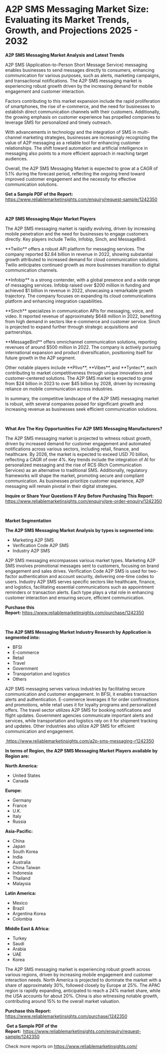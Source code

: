<p><h1>A2P SMS Messaging Market Size: Evaluating its Market Trends, Growth, and Projections 2025 - 2032</h1></p><p><strong>A2P SMS Messaging Market Analysis and Latest Trends</strong></p>
<p><p>A2P SMS (Application-to-Person Short Message Service) messaging enables businesses to send messages directly to consumers, enhancing communication for various purposes, such as alerts, marketing campaigns, and transactional notifications. The A2P SMS messaging market is experiencing robust growth driven by the increasing demand for mobile engagement and customer interaction. </p><p>Factors contributing to this market expansion include the rapid proliferation of smartphones, the rise of e-commerce, and the need for businesses to establish direct communication channels with their customers. Additionally, the growing emphasis on customer experience has propelled companies to leverage SMS for personalized and timely outreach. </p><p>With advancements in technology and the integration of SMS in multi-channel marketing strategies, businesses are increasingly recognizing the value of A2P messaging as a reliable tool for enhancing customer relationships. The shift toward automation and artificial intelligence in messaging also points to a more efficient approach in reaching target audiences. </p><p>Overall, the A2P SMS Messaging Market is expected to grow at a CAGR of 5.1% during the forecast period, reflecting the ongoing trend toward improved customer engagement and the necessity for effective communication solutions.</p></p>
<p><strong>Get a Sample PDF of the Report:&nbsp;</strong> <a href="https://www.reliablemarketinsights.com/enquiry/request-sample/1242350?utm_campaign=3038&utm_medium=2&utm_source=Github&utm_content=ia&utm_term=08042025&utm_id=a2p-sms-messaging">https://www.reliablemarketinsights.com/enquiry/request-sample/1242350</a></p>
<p>&nbsp;</p>
<p><strong>A2P SMS Messaging Major Market Players</strong></p>
<p><p>The A2P SMS messaging market is rapidly evolving, driven by increasing mobile penetration and the need for businesses to engage customers directly. Key players include Twilio, Infobip, Sinch, and MessageBird. </p><p>**Twilio** offers a robust API platform for messaging services. The company reported $2.84 billion in revenue in 2022, showing substantial growth attributed to increased demand for cloud communication solutions. Twilio anticipates continued growth as more businesses transition to digital communication channels.</p><p>**Infobip** is a strong contender, with a global presence and a wide range of messaging services. Infobip raised over $200 million in funding and achieved $1 billion in revenue in 2022, showcasing a remarkable growth trajectory. The company focuses on expanding its cloud communications platform and enhancing integration capabilities.</p><p>**Sinch** specializes in communication APIs for messaging, voice, and video. It reported revenue of approximately $648 million in 2022, benefiting from high demand in sectors like e-commerce and customer service. Sinch is projected to expand further through strategic acquisitions and partnerships.</p><p>**MessageBird** offers omnichannel communication solutions, reporting revenues of around $500 million in 2022. The company is actively pursuing international expansion and product diversification, positioning itself for future growth in the A2P segment.</p><p>Other notable players include **Plivo**, **Vibes**, and **Tyntec**, each contributing to market competitiveness through unique innovations and customer-centered solutions. The A2P SMS market is expected to grow from $24 billion in 2023 to over $45 billion by 2028, driven by increasing reliance on mobile communication across industries.</p><p>In summary, the competitive landscape of the A2P SMS messaging market is robust, with several companies poised for significant growth and increasing revenue as businesses seek efficient communication solutions.</p></p>
<p>&nbsp;</p>
<p><strong>What Are The Key Opportunities For A2P SMS Messaging Manufacturers?</strong></p>
<p><p>The A2P SMS messaging market is projected to witness robust growth, driven by increased demand for customer engagement and automated notifications across various sectors, including retail, finance, and healthcare. By 2026, the market is expected to exceed USD 70 billion, reflecting a CAGR of over 4%. Key trends include the integration of AI for personalized messaging and the rise of RCS (Rich Communication Services) as an alternative to traditional SMS. Additionally, regulatory frameworks will shape the market, promoting secure and compliant communication. As businesses prioritize customer experience, A2P messaging will remain pivotal in their digital strategies.</p></p>
<p><strong>Inquire or Share Your Questions If Any Before Purchasing This Report:</strong> <a href="https://www.reliablemarketinsights.com/enquiry/pre-order-enquiry/1242350?utm_campaign=3038&utm_medium=2&utm_source=Github&utm_content=ia&utm_term=08042025&utm_id=a2p-sms-messaging">https://www.reliablemarketinsights.com/enquiry/pre-order-enquiry/1242350</a></p>
<p>&nbsp;</p>
<p><strong>Market Segmentation</strong></p>
<p><strong>The A2P SMS Messaging Market Analysis by types is segmented into:</strong></p>
<p><ul><li>Marketing A2P SMS</li><li>Verification Code A2P SMS</li><li>Industry A2P SMS</li></ul></p>
<p><p>A2P SMS messaging encompasses various market types. Marketing A2P SMS involves promotional messages sent to customers, focusing on brand engagement and sales drives. Verification Code A2P SMS is used for two-factor authentication and account security, delivering one-time codes to users. Industry A2P SMS serves specific sectors like healthcare, finance, and logistics, facilitating essential communications such as appointment reminders or transaction alerts. Each type plays a vital role in enhancing customer interaction and ensuring secure, efficient communication.</p></p>
<p><strong>Purchase this Report:&nbsp;</strong><a href="https://www.reliablemarketinsights.com/purchase/1242350?utm_campaign=3038&utm_medium=2&utm_source=Github&utm_content=ia&utm_term=08042025&utm_id=a2p-sms-messaging">https://www.reliablemarketinsights.com/purchase/1242350</a></p>
<p>&nbsp;</p>
<p><strong>The A2P SMS Messaging Market Industry Research by Application is segmented into:</strong></p>
<p><ul><li>BFSI</li><li>E-commerce</li><li>Retail</li><li>Travel</li><li>Government</li><li>Transportation and logistics</li><li>Others</li></ul></p>
<p><p>A2P SMS messaging serves various industries by facilitating secure communication and customer engagement. In BFSI, it enables transaction alerts and authentication. E-commerce leverages it for order confirmations and promotions, while retail uses it for loyalty programs and personalized offers. The travel sector utilizes A2P SMS for booking notifications and flight updates. Government agencies communicate important alerts and services, while transportation and logistics rely on it for shipment tracking and updates. Other industries also utilize A2P SMS for efficient communication and engagement.</p></p>
<p><a href="https://www.reliablemarketinsights.com/a2p-sms-messaging-r1242350?utm_campaign=3038&utm_medium=2&utm_source=Github&utm_content=ia&utm_term=08042025&utm_id=a2p-sms-messaging">&nbsp;https://www.reliablemarketinsights.com/a2p-sms-messaging-r1242350</a></p>
<p><strong>In terms of Region, the A2P SMS Messaging Market Players available by Region are:</strong></p>
<p>
    <p> <strong> North America: </strong>
        <ul>
            <li>United States</li>
            <li>Canada</li>
        </ul>
        </p> 
    <p> <strong> Europe: </strong>
        <ul>
            <li>Germany</li>
            <li>France</li>
            <li>U.K.</li>
            <li>Italy</li>
            <li>Russia</li>
        </ul>
        </p> 
    <p> <strong> Asia-Pacific: </strong>
        <ul>
            <li>China</li>
            <li>Japan</li>
            <li>South Korea</li>
            <li>India</li>
            <li>Australia</li>
            <li>China Taiwan</li>
            <li>Indonesia</li>
            <li>Thailand</li>
            <li>Malaysia</li>
        </ul>
        </p> 
    <p> <strong> Latin America: </strong>
        <ul>
            <li>Mexico</li>
            <li>Brazil</li>
            <li>Argentina Korea</li>
            <li>Colombia</li>
        </ul>
        </p> 
    <p> <strong> Middle East & Africa: </strong>
        <ul>
            <li>Turkey</li>
            <li>Saudi</li>
            <li>Arabia</li>
            <li>UAE</li>
            <li>Korea</li>
        </ul>
    </p>
    </p>
<p><p>The A2P SMS messaging market is experiencing robust growth across various regions, driven by increasing mobile engagement and customer interaction needs. North America is projected to dominate the market with a share of approximately 30%, followed closely by Europe at 25%. The APAC region is rapidly expanding, anticipated to reach a 24% market share, while the USA accounts for about 20%. China is also witnessing notable growth, contributing around 15% to the overall market valuation.</p></p>
<p><strong>Purchase this Report: </strong><a href="https://www.reliablemarketinsights.com/purchase/1242350?utm_campaign=3038&utm_medium=2&utm_source=Github&utm_content=ia&utm_term=08042025&utm_id=a2p-sms-messaging">https://www.reliablemarketinsights.com/purchase/1242350</a></p>
<p>&nbsp;<strong>Get a Sample PDF of the Report:&nbsp;&nbsp;</strong><a href="https://www.reliablemarketinsights.com/enquiry/request-sample/1242350?utm_campaign=3038&utm_medium=2&utm_source=Github&utm_content=ia&utm_term=08042025&utm_id=a2p-sms-messaging">https://www.reliablemarketinsights.com/enquiry/request-sample/1242350</a></p>
<p><strong></strong></p>
<p>Check more reports on <a href="https://www.reliablemarketinsights.com/?utm_campaign=3038&utm_medium=2&utm_source=Github&utm_content=ia&utm_term=08042025&utm_id=a2p-sms-messaging">https://www.reliablemarketinsights.com/</a></p>